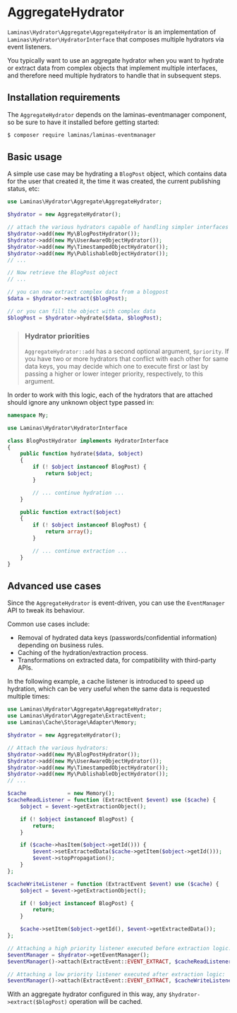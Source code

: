 # AggregateHydrator

`Laminas\Hydrator\Aggregate\AggregateHydrator` is an implementation of
`Laminas\Hydrator\HydratorInterface` that composes multiple hydrators via event listeners.

You typically want to use an aggregate hydrator when you want to hydrate or extract data from
complex objects that implement multiple interfaces, and therefore need multiple hydrators to handle
that in subsequent steps.

## Installation requirements

The `AggregateHydrator` depends on the laminas-eventmanager component, so be sure to have it
installed before getting started:

```bash
$ composer require laminas/laminas-eventmanager
```

## Basic usage

A simple use case may be hydrating a `BlogPost` object, which contains data for the user that
created it, the time it was created, the current publishing status, etc:

```php
use Laminas\Hydrator\Aggregate\AggregateHydrator;

$hydrator = new AggregateHydrator();

// attach the various hydrators capable of handling simpler interfaces
$hydrator->add(new My\BlogPostHydrator());
$hydrator->add(new My\UserAwareObjectHydrator());
$hydrator->add(new My\TimestampedObjectHydrator());
$hydrator->add(new My\PublishableObjectHydrator());
// ...

// Now retrieve the BlogPost object
// ...

// you can now extract complex data from a blogpost
$data = $hydrator->extract($blogPost);

// or you can fill the object with complex data
$blogPost = $hydrator->hydrate($data, $blogPost);
```

> ### Hydrator priorities
>
> `AggregateHydrator::add` has a second optional argument, `$priority`. If you
> have two or more hydrators that conflict with each other for same data keys,
> you may decide which one to execute first or last by passing a higher or lower
> integer priority, respectively, to this argument.

In order to work with this logic, each of the hydrators that are attached should
ignore any unknown object type passed in:

```php
namespace My;

use Laminas\Hydrator\HydratorInterface

class BlogPostHydrator implements HydratorInterface
{
    public function hydrate($data, $object)
    {
        if (! $object instanceof BlogPost) {
            return $object;
        }

        // ... continue hydration ...
    }

    public function extract($object)
    {
        if (! $object instanceof BlogPost) {
            return array();
        }

        // ... continue extraction ...
    }
}
```

## Advanced use cases

Since the `AggregateHydrator` is event-driven, you can use the `EventManager`
API to tweak its behaviour.

Common use cases include:

- Removal of hydrated data keys (passwords/confidential information) depending
  on business rules.
- Caching of the hydration/extraction process.
- Transformations on extracted data, for compatibility with third-party APIs.

In the following example, a cache listener is introduced to speed up hydration, which can be
very useful when the same data is requested multiple times:

```php
use Laminas\Hydrator\Aggregate\AggregateHydrator;
use Laminas\Hydrator\Aggregate\ExtractEvent;
use Laminas\Cache\Storage\Adapter\Memory;

$hydrator = new AggregateHydrator();

// Attach the various hydrators:
$hydrator->add(new My\BlogPostHydrator());
$hydrator->add(new My\UserAwareObjectHydrator());
$hydrator->add(new My\TimestampedObjectHydrator());
$hydrator->add(new My\PublishableObjectHydrator());
// ...

$cache             = new Memory();
$cacheReadListener = function (ExtractEvent $event) use ($cache) {
    $object = $event->getExtractionObject();

    if (! $object instanceof BlogPost) {
        return;
    }

    if ($cache->hasItem($object->getId())) {
        $event->setExtractedData($cache->getItem($object->getId()));
        $event->stopPropagation();
    }
};

$cacheWriteListener = function (ExtractEvent $event) use ($cache) {
    $object = $event->getExtractionObject();

    if (! $object instanceof BlogPost) {
        return;
    }

    $cache->setItem($object->getId(), $event->getExtractedData());
};

// Attaching a high priority listener executed before extraction logic:
$eventManager = $hydrator->getEventManager();
$eventManager()->attach(ExtractEvent::EVENT_EXTRACT, $cacheReadListener, 1000);

// Attaching a low priority listener executed after extraction logic:
$eventManager()->attach(ExtractEvent::EVENT_EXTRACT, $cacheWriteListener, -1000);
```

With an aggregate hydrator configured in this way, any
`$hydrator->extract($blogPost)` operation will be cached.
